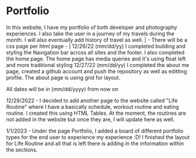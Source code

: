 # Portfolio
In this website, I have my portfolio of both developer and photography experiences. I also take the user in a journey of my travels during the month. I will also eventually add history of travel as well.
| - There will be a css page per html page - |
12/26/22 (mm/dd/yy) I completed building and styling the Navigation bar across all sites and the footer. I also completed the home page.
The home page has media queries and it's using float left and more traditional styling
12/27/22 (mm/dd/yy) I completed the about me page, created a github account and push the repository as well as editting profile.
The about page is using grid for layout.

All dates will be in (mm/dd/yyyy) from now on

12/29/2022 - I decided to add another page to the website called "Life Routine" where I have a basically schedule, workout routine and eating routine.
I created this using HTML Tables. At the moment, the routines are not added in the website but once they are, I will update here as well.


1/1/2023 - Under the page Portfolio, I added a board of different portfolio types for the end user to experience my experience :D! I finished the layout for Life Routine and all that is left there is adding in the information within the sections.
